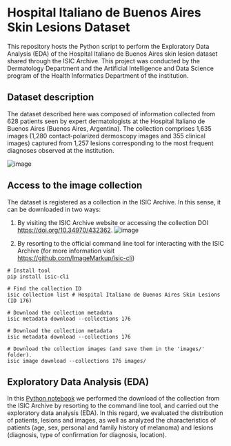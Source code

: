 # Hospital Italiano de Buenos Aires Skin Lesions Dataset
This repository hosts the Python script to perform the Exploratory Data Analysis (EDA) of the Hospital Italiano de Buenos Aires skin lesion dataset shared through the ISIC Archive. This project was conducted by the Dermatology Department and the Artificial Intelligence and Data Science program of the Health Informatics Department of the institution.

## Dataset description
The dataset described here was composed of information collected from 628 patients seen by expert dermatologists at the Hospital Italiano de Buenos Aires (Buenos Aires, Argentina). The collection comprises 1,635 images (1,280 contact-polarized dermoscopy images and 355 clinical images) captured from 1,257 lesions corresponding to the most frequent diagnoses observed at the institution. 

![image](https://user-images.githubusercontent.com/74262815/233088432-2bcff90a-e104-4312-81ba-caf84c93fe7d.png)


## Access to the image collection 
The dataset is registered as a collection in the ISIC Archive. In this sense, it can be downloaded in two ways:

1. By visiting the ISIC Archive website or accessing the collection DOI https://doi.org/10.34970/432362.
![image](https://user-images.githubusercontent.com/74262815/233081137-d1403678-59ae-4bb3-8f8c-a25a03f75611.png)

2. By resorting to the official command line tool for interacting with the ISIC Archive (for more information visit https://github.com/ImageMarkup/isic-cli)

```
# Install tool 
pip install isic-cli 

# Find the collection ID
isic collection list # Hospital Italiano de Buenos Aires Skin Lesions (ID 176)

# Download the collection metadata
isic metadata download --collections 176

# Download the collection metadata
isic metadata download --collections 176

# Download the collection images (and save them in the 'images/' folder).
isic image download --collections 176 images/
```
## Exploratory Data Analysis (EDA)
In this [Python notebook](ExploratoryDataAnalysis.ipynb) we performed the download of the collection from the ISIC Archive by resorting to the command line tool, and carried out the exploratory data analysis (EDA). In this regard, we evaluated the distribution of patients, lesions and images, as well as analyzed the characteristics of patients (age, sex, personal and family history of melanoma) and lesions (diagnosis, type of confirmation for diagnosis, location).
